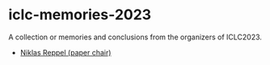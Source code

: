 # iclc-memories-2023

A collection or memories and conclusions from the organizers of ICLC2023.

* [Niklas Reppel (paper chair)](niklas-reppel-paper-chair.md)
